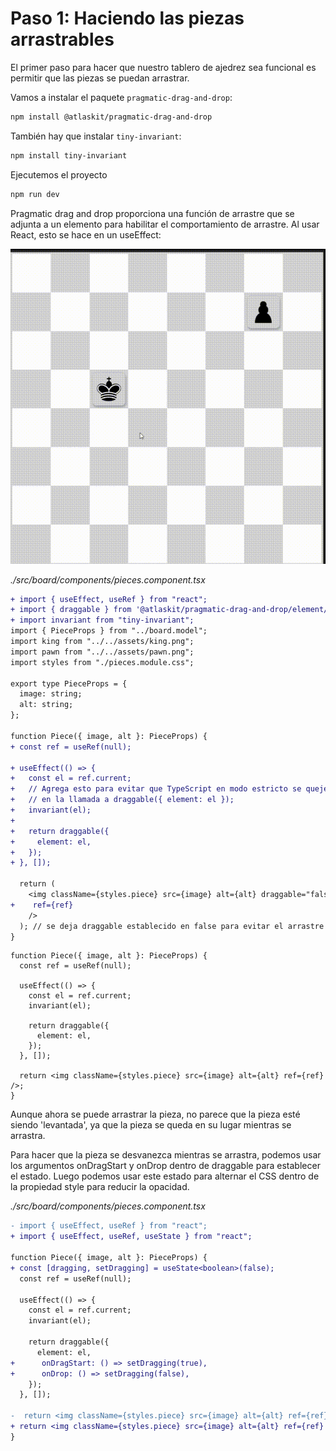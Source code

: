 # Paso 1: Haciendo las piezas arrastrables

El primer paso para hacer que nuestro tablero de ajedrez sea funcional es permitir que las piezas se puedan arrastrar.

Vamos a instalar el paquete `pragmatic-drag-and-drop`:

```bash
npm install @atlaskit/pragmatic-drag-and-drop
```

También hay que instalar `tiny-invariant`:

```bash
npm install tiny-invariant
```

Ejecutemos el proyecto

```bash
npm run dev
```

Pragmatic drag and drop proporciona una función de arrastre que se adjunta a un elemento para habilitar el comportamiento de arrastre. Al usar React, esto se hace en un useEffect:

![Gif sobre cómo debe funcionar](./public/01-step-1-example.gif)

_./src/board/components/pieces.component.tsx_

```diff
+ import { useEffect, useRef } from "react";
+ import { draggable } from '@atlaskit/pragmatic-drag-and-drop/element/adapter';
+ import invariant from "tiny-invariant";
import { PieceProps } from "../board.model";
import king from "../../assets/king.png";
import pawn from "../../assets/pawn.png";
import styles from "./pieces.module.css";

export type PieceProps = {
  image: string;
  alt: string;
};

function Piece({ image, alt }: PieceProps) {
+ const ref = useRef(null);

+ useEffect(() => {
+   const el = ref.current;
+   // Agrega esto para evitar que TypeScript en modo estricto se queje sobre null
+   // en la llamada a draggable({ element: el });
+   invariant(el);
+
+   return draggable({
+     element: el,
+   });
+ }, []);

  return (
    <img className={styles.piece} src={image} alt={alt} draggable="false"
+    ref={ref}
    />
  ); // se deja draggable establecido en false para evitar el arrastre de las imágenes
}
```

```tsx
function Piece({ image, alt }: PieceProps) {
  const ref = useRef(null);

  useEffect(() => {
    const el = ref.current;
    invariant(el);

    return draggable({
      element: el,
    });
  }, []);

  return <img className={styles.piece} src={image} alt={alt} ref={ref} />;
}
```

Aunque ahora se puede arrastrar la pieza, no parece que la pieza esté siendo 'levantada', ya que la pieza se queda en su lugar mientras se arrastra.

Para hacer que la pieza se desvanezca mientras se arrastra, podemos usar los argumentos onDragStart y onDrop dentro de draggable para establecer el estado. Luego podemos usar este estado para alternar el CSS dentro de la propiedad style para reducir la opacidad.

_./src/board/components/pieces.component.tsx_

```diff
- import { useEffect, useRef } from "react";
+ import { useEffect, useRef, useState } from "react";

function Piece({ image, alt }: PieceProps) {
+ const [dragging, setDragging] = useState<boolean>(false);
  const ref = useRef(null);

  useEffect(() => {
    const el = ref.current;
    invariant(el);

    return draggable({
      element: el,
+      onDragStart: () => setDragging(true),
+      onDrop: () => setDragging(false),
    });
  }, []);

-  return <img className={styles.piece} src={image} alt={alt} ref={ref} />;
+ return <img className={styles.piece} src={image} alt={alt} ref={ref} style={{ opacity: dragging ? 0.4 : 1 }} />;
}
```
